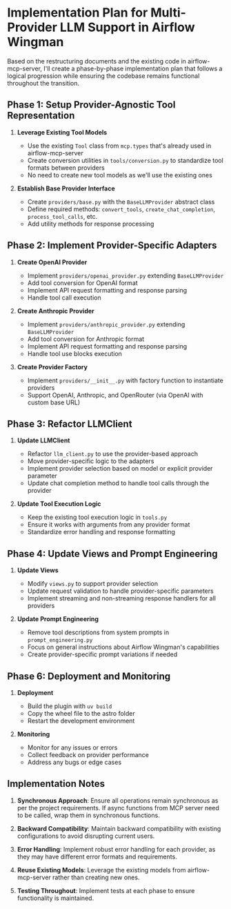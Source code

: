 # Implementation Plan for Multi-Provider LLM Support in Airflow Wingman

Based on the restructuring documents and the existing code in airflow-mcp-server, I'll create a phase-by-phase implementation plan that follows a logical progression while ensuring the codebase remains functional throughout the transition.

## Phase 1: Setup Provider-Agnostic Tool Representation

1. **Leverage Existing Tool Models**
   - Use the existing `Tool` class from `mcp.types` that's already used in airflow-mcp-server
   - Create conversion utilities in `tools/conversion.py` to standardize tool formats between providers
   - No need to create new tool models as we'll use the existing ones

2. **Establish Base Provider Interface**
   - Create `providers/base.py` with the `BaseLLMProvider` abstract class
   - Define required methods: `convert_tools`, `create_chat_completion`, `process_tool_calls`, etc.
   - Add utility methods for response processing

## Phase 2: Implement Provider-Specific Adapters

1. **Create OpenAI Provider**
   - Implement `providers/openai_provider.py` extending `BaseLLMProvider`
   - Add tool conversion for OpenAI format
   - Implement API request formatting and response parsing
   - Handle tool call execution

2. **Create Anthropic Provider**
   - Implement `providers/anthropic_provider.py` extending `BaseLLMProvider`
   - Add tool conversion for Anthropic format
   - Implement API request formatting and response parsing
   - Handle tool use blocks execution

3. **Create Provider Factory**
   - Implement `providers/__init__.py` with factory function to instantiate providers
   - Support OpenAI, Anthropic, and OpenRouter (via OpenAI with custom base URL)

## Phase 3: Refactor LLMClient

1. **Update LLMClient**
   - Refactor `llm_client.py` to use the provider-based approach
   - Move provider-specific logic to the adapters
   - Implement provider selection based on model or explicit provider parameter
   - Update chat completion method to handle tool calls through the provider

2. **Update Tool Execution Logic**
   - Keep the existing tool execution logic in `tools.py`
   - Ensure it works with arguments from any provider format
   - Standardize error handling and response formatting

## Phase 4: Update Views and Prompt Engineering

1. **Update Views**
   - Modify `views.py` to support provider selection
   - Update request validation to handle provider-specific parameters
   - Implement streaming and non-streaming response handlers for all providers

2. **Update Prompt Engineering**
   - Remove tool descriptions from system prompts in `prompt_engineering.py`
   - Focus on general instructions about Airflow Wingman's capabilities
   - Create provider-specific prompt variations if needed

## Phase 6: Deployment and Monitoring

1. **Deployment**
   - Build the plugin with `uv build`
   - Copy the wheel file to the astro folder
   - Restart the development environment

2. **Monitoring**
   - Monitor for any issues or errors
   - Collect feedback on provider performance
   - Address any bugs or edge cases

## Implementation Notes

1. **Synchronous Approach**: Ensure all operations remain synchronous as per the project requirements. If async functions from MCP server need to be called, wrap them in synchronous functions.

2. **Backward Compatibility**: Maintain backward compatibility with existing configurations to avoid disrupting current users.

3. **Error Handling**: Implement robust error handling for each provider, as they may have different error formats and requirements.

4. **Reuse Existing Models**: Leverage the existing models from airflow-mcp-server rather than creating new ones.

5. **Testing Throughout**: Implement tests at each phase to ensure functionality is maintained.
